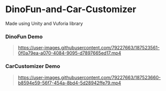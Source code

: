 # DinoFun-and-Car-Customizer
Made using Unity and Vuforia library

### DinoFun Demo

> https://user-images.githubusercontent.com/79227663/187523561-0f0a79ea-a070-4084-9095-d7897665ed17.mp4

### CarCustomizer Demo

> https://user-images.githubusercontent.com/79227663/187523660-b8594e59-56f7-454a-8bd4-5d28942ffe79.mp4

